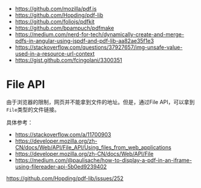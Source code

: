 - https://github.com/mozilla/pdf.js
- https://github.com/Hopding/pdf-lib
- https://github.com/foliojs/pdfkit
- https://github.com/bpampuch/pdfmake
- https://medium.com/nerd-for-tech/dynamically-create-and-merge-pdfs-in-angular-using-jspdf-and-pdf-lib-aa82ae35f1e3
- https://stackoverflow.com/questions/37927657/img-unsafe-value-used-in-a-resource-url-context
- https://gist.github.com/fcingolani/3300351

# File API

由于浏览器的限制，网页并不能拿到文件的地址。但是，通过File API，可以拿到`File`类型的文件链接。

具体参考：

- https://stackoverflow.com/a/11700903
- https://developer.mozilla.org/zh-CN/docs/Web/API/File_API/Using_files_from_web_applications
- https://developer.mozilla.org/zh-CN/docs/Web/API/File
- https://medium.com/@paulisache/how-to-display-a-pdf-in-an-iframe-using-filereader-api-5b0ed9239402

https://github.com/Hopding/pdf-lib/issues/252
